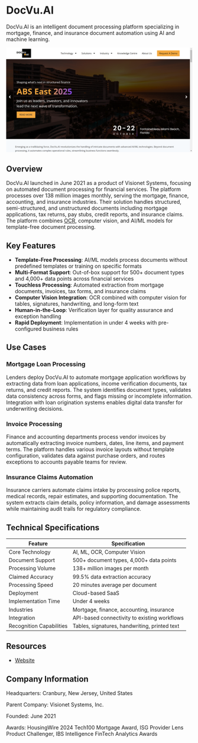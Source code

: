 # DocVu.AI

DocVu.AI is an intelligent document processing platform specializing in mortgage, finance, and insurance document automation using AI and machine learning.

![DocVu.AI](assets/docvu-ai.png)


## Overview

DocVu.AI launched in June 2021 as a product of Visionet Systems, focusing on automated document processing for financial services. The platform processes over 138 million images monthly, serving the mortgage, finance, accounting, and insurance industries. Their solution handles structured, semi-structured, and unstructured documents including mortgage applications, tax returns, pay stubs, credit reports, and insurance claims. The platform combines [OCR](../../capabilities/ocr/index.md), computer vision, and AI/ML models for template-free document processing.

## Key Features

- **Template-Free Processing**: AI/ML models process documents without predefined templates or training on specific formats
- **Multi-Format Support**: Out-of-box support for 500+ document types and 4,000+ data points across financial services
- **Touchless Processing**: Automated extraction from mortgage documents, invoices, tax forms, and insurance claims
- **Computer Vision Integration**: OCR combined with computer vision for tables, signatures, handwriting, and long-form text
- **Human-in-the-Loop**: Verification layer for quality assurance and exception handling
- **Rapid Deployment**: Implementation in under 4 weeks with pre-configured business rules

## Use Cases

### Mortgage Loan Processing

Lenders deploy DocVu.AI to automate mortgage application workflows by extracting data from loan applications, income verification documents, tax returns, and credit reports. The system identifies document types, validates data consistency across forms, and flags missing or incomplete information. Integration with loan origination systems enables digital data transfer for underwriting decisions.

### Invoice Processing

Finance and accounting departments process vendor invoices by automatically extracting invoice numbers, dates, line items, and payment terms. The platform handles various invoice layouts without template configuration, validates data against purchase orders, and routes exceptions to accounts payable teams for review.

### Insurance Claims Automation

Insurance carriers automate claims intake by processing police reports, medical records, repair estimates, and supporting documentation. The system extracts claim details, policy information, and damage assessments while maintaining audit trails for regulatory compliance.

## Technical Specifications

| Feature | Specification |
|---------|---------------|
| Core Technology | AI, ML, OCR, Computer Vision |
| Document Support | 500+ document types, 4,000+ data points |
| Processing Volume | 138+ million images per month |
| Claimed Accuracy | 99.5% data extraction accuracy |
| Processing Speed | 20 minutes average per document |
| Deployment | Cloud-based SaaS |
| Implementation Time | Under 4 weeks |
| Industries | Mortgage, finance, accounting, insurance |
| Integration | API-based connectivity to existing workflows |
| Recognition Capabilities | Tables, signatures, handwriting, printed text |

## Resources

- [Website](https://www.docvu.ai)

## Company Information

Headquarters: Cranbury, New Jersey, United States

Parent Company: Visionet Systems, Inc.

Founded: June 2021

Awards: HousingWire 2024 Tech100 Mortgage Award, ISG Provider Lens Product Challenger, IBS Intelligence FinTech Analytics Awards
